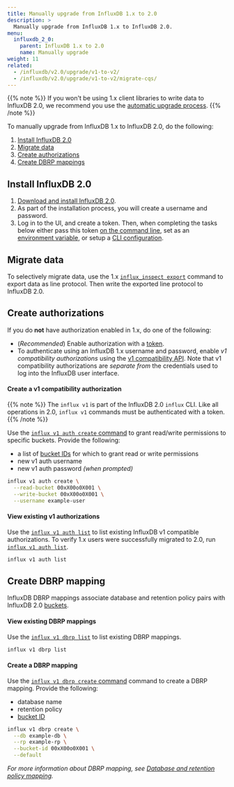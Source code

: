```yaml
---
title: Manually upgrade from InfluxDB 1.x to 2.0
description: >
  Manually upgrade from InfluxDB 1.x to InfluxDB 2.0.
menu:
  influxdb_2_0:
    parent: InfluxDB 1.x to 2.0
    name: Manually upgrade
weight: 11
related:
  - /influxdb/v2.0/upgrade/v1-to-v2/
  - /influxdb/v2.0/upgrade/v1-to-v2/migrate-cqs/
---
```


{{% note %}}
If you won't be using 1.x client libraries to write data to InfluxDB 2.0,
we recommend you use the [automatic upgrade process](/influxdb/v2.0/upgrade/v1-to-v2/).
{{% /note %}}

To manually upgrade from InfluxDB 1.x to InfluxDB 2.0, do the following:

1. [Install InfluxDB 2.0](#install-influxdb-2.0)
2. [Migrate data](#migrate-data)
3. [Create authorizations](#create-authorizations)
4. [Create DBRP mappings](#create-dbrp-mapping)

## Install InfluxDB 2.0
1. [Download and install InfluxDB 2.0](/influxdb/v2.0/get-started/).
2. As part of the installation process, you will create a username and password.
3. Log in to the UI, and create a token.
   Then, when completing the tasks below either 
   pass this token [on the command line](), set as an [environment variable](), or setup a [CLI configuration]().

## Migrate data

To selectively migrate data, use the 1.x [`influx_inspect export`](/influxdb/v1.8/tools/influx_inspect/#export) command to export data as line protocol.
Then write the exported line protocol to InfluxDB 2.0.

## Create authorizations
If you do **not** have authorization enabled in 1.x, do one of the following:

- (_Recommended_) Enable authorization with a [token](https://docs.influxdata.com/influxdb/cloud/reference/glossary/#token).
- To authenticate using an InfluxDB 1.x username and password,
  enable _v1 compatibility authorizations_ using the [v1 compatibility API](...).
  Note that v1 compatibility authorizations are _separate from_ the credentials used to log into the InfluxDB user interface.

#### Create a v1 compatibility authorization
{{% note %}}
The `influx v1` is part of the InfluxDB 2.0 `influx` CLI.
Like all operations in 2.0, `influx v1` commands must be authenticated with a token.
{{% /note %}}

Use the [`influx v1 auth create` command](/influxdb/v2.0/reference/cli/influx/v1/auth/create/)
to grant read/write permissions to specific buckets.
Provide the following:

- a list of [bucket IDs](/influxdb/v2.0/organizations/buckets/view-buckets/) for which to grant read or write permissions
- new v1 auth username
- new v1 auth password _(when prompted)_

```sh
influx v1 auth create \
  --read-bucket 00xX00o0X001 \
  --write-bucket 00xX00o0X001 \
  --username example-user
```

#### View existing v1 authorizations
Use the [`influx v1 auth list`](/influxdb/v2.0/reference/cli/influx/v1/auth/list/)
to list existing InfluxDB v1 compatible authorizations.
To verify 1.x users were successfully migrated to 2.0, run [`influx v1 auth list`](/influxdb/v2.0/reference/cli/influx/v1/auth/list/).

```sh
influx v1 auth list
```

## Create DBRP mapping
InfluxDB DBRP mappings associate database and retention policy pairs
with InfluxDB 2.0 [buckets](/influxdb/v2.0/reference/glossary/#bucket).

#### View existing DBRP mappings
Use the [`influx v1 dbrp list`](/influxdb/v2.0/reference/cli/influx/v1/dbrp/list/) to list existing DBRP mappings.

```sh
influx v1 dbrp list
```

#### Create a DBRP mapping
Use the [`influx v1 dbrp create` command](/influxdb/v2.0/reference/cli/influx/v1/dbrp/create/)
command to create a DBRP mapping.
Provide the following:

- database name
- retention policy
- [bucket ID](/influxdb/v2.0/organizations/buckets/view-buckets/)

```sh
influx v1 dbrp create \
  --db example-db \
  --rp example-rp \
  --bucket-id 00xX00o0X001 \
  --default
```

_For more information about DBRP mapping, see [Database and retention policy mapping](/influxdb/v2.0/reference/api/influxdb-1x/dbrp/)._

<!--
## Other actions
See also [Migrate continuous queries to tasks](/influxdb/v2.0/upgrade/v1-to-v2/migrate-cqs/).
-->
